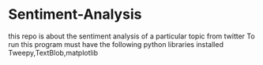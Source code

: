 # Sentiment-Analysis
this repo is about the sentiment analysis of a particular topic from twitter
To run this program must have the following python libraries installed
    Tweepy,TextBlob,matplotlib
